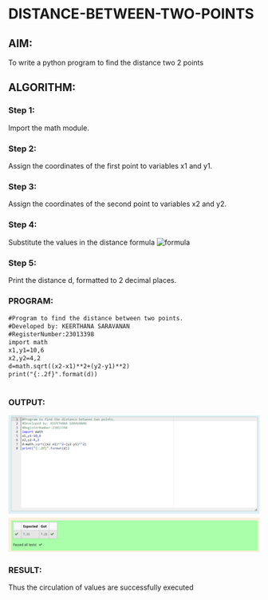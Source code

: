 # DISTANCE-BETWEEN-TWO-POINTS

## AIM:
To write a python program to find the distance two 2 points
## ALGORITHM:
### Step 1: 
Import the math module.
### Step 2: 
Assign the coordinates of the first point to variables x1 and y1.
### Step 3: 
Assign the coordinates of the second point to variables x2 and y2. 
### Step 4: 
Substitute the values in the distance formula  ![formula](/formula.JPG)
### Step 5: 
Print the distance d, formatted to 2 decimal places.

### PROGRAM:
  
```
#Program to find the distance between two points.
#Developed by: KEERTHANA SARAVANAN
#RegisterNumber:23013398
import math
x1,y1=10,6
x2,y2=4,2
d=math.sqrt((x2-x1)**2+(y2-y1)**2)
print("{:.2f}".format(d))
  
```

### OUTPUT:

![Alt text](<Distance Output.png>)

### RESULT:

Thus the circulation of values are successfully executed
